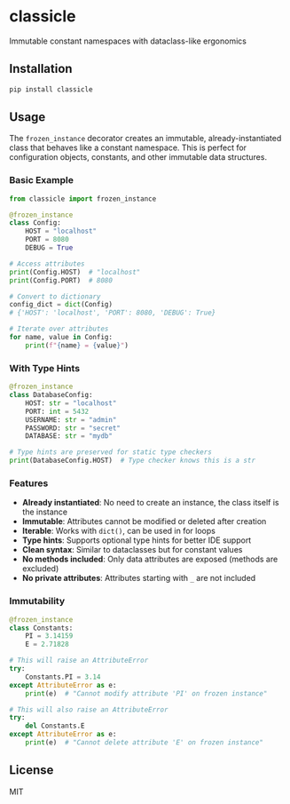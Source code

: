 # classicle

Immutable constant namespaces with dataclass-like ergonomics

## Installation

```bash
pip install classicle
```

## Usage

The `frozen_instance` decorator creates an immutable, already-instantiated class that behaves like a constant namespace. This is perfect for configuration objects, constants, and other immutable data structures.

### Basic Example

```python
from classicle import frozen_instance

@frozen_instance
class Config:
    HOST = "localhost"
    PORT = 8080
    DEBUG = True

# Access attributes
print(Config.HOST)  # "localhost"
print(Config.PORT)  # 8080

# Convert to dictionary
config_dict = dict(Config)
# {'HOST': 'localhost', 'PORT': 8080, 'DEBUG': True}

# Iterate over attributes
for name, value in Config:
    print(f"{name} = {value}")
```

### With Type Hints

```python
@frozen_instance
class DatabaseConfig:
    HOST: str = "localhost"
    PORT: int = 5432
    USERNAME: str = "admin"
    PASSWORD: str = "secret"
    DATABASE: str = "mydb"

# Type hints are preserved for static type checkers
print(DatabaseConfig.HOST)  # Type checker knows this is a str
```

### Features

- **Already instantiated**: No need to create an instance, the class itself is the instance
- **Immutable**: Attributes cannot be modified or deleted after creation
- **Iterable**: Works with `dict()`, can be used in for loops
- **Type hints**: Supports optional type hints for better IDE support
- **Clean syntax**: Similar to dataclasses but for constant values
- **No methods included**: Only data attributes are exposed (methods are excluded)
- **No private attributes**: Attributes starting with `_` are not included

### Immutability

```python
@frozen_instance
class Constants:
    PI = 3.14159
    E = 2.71828

# This will raise an AttributeError
try:
    Constants.PI = 3.14
except AttributeError as e:
    print(e)  # "Cannot modify attribute 'PI' on frozen instance"

# This will also raise an AttributeError
try:
    del Constants.E
except AttributeError as e:
    print(e)  # "Cannot delete attribute 'E' on frozen instance"
```

## License

MIT
